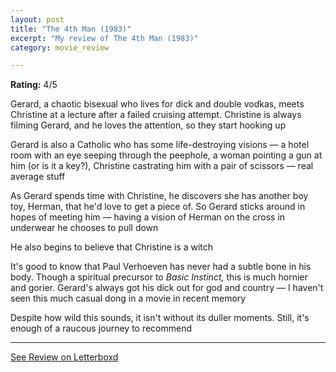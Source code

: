```yaml
---
layout: post
title: "The 4th Man (1983)"
excerpt: "My review of The 4th Man (1983)"
category: movie_review

---
```


**Rating:** 4/5

Gerard, a chaotic bisexual who lives for dick and double vodkas, meets Christine at a lecture after a failed cruising attempt. Christine is always filming Gerard, and he loves the attention, so they start hooking up

Gerard is also a Catholic who has some life-destroying visions — a hotel room with an eye seeping through the peephole, a woman pointing a gun at him (or is it a key?), Christine castrating him with a pair of scissors — real average stuff

As Gerard spends time with Christine, he discovers she has another boy toy, Herman, that he'd love to get a piece of. So Gerard sticks around in hopes of meeting him — having a vision of Herman on the cross in underwear he chooses to pull down

He also begins to believe that Christine is a witch

It's good to know that Paul Verhoeven has never had a subtle bone in his body. Though a spiritual precursor to <i>Basic Instinct,</i> this is much hornier and gorier. Gerard's always got his dick out for god and country — I haven't seen this much casual dong in a movie in recent memory 

Despite how wild this sounds, it isn't without its duller moments. Still, it's enough of a raucous journey to recommend

<hr>

[See Review on Letterboxd](https://boxd.it/4TO7jr)

